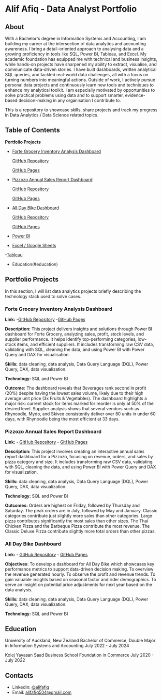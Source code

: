 # Alif Afiq - Data Analyst Portfolio
## About
With a Bachelor's degree in Information Systems and Accounting, I am building my career at the intersection of data analytics and accounting awareness. I bring a detail-oriented approach to analysing data and a growing proficiency in tools like SQL, Power BI, Tableau, and Excel.
My academic foundation has equipped me with technical and business insights, while hands-on projects have sharpened my ability to extract, visualise, and communicate data-driven stories. I have built dashboards, written analytical SQL queries, and tackled real-world data challenges, all with a focus on turning numbers into meaningful actions.
Outside of work, I actively pursue personal data projects and continuously learn new tools and techniques to enhance my analytical toolkit. I am especially motivated by opportunities to solve practical problems using data and to support smarter, evidence-based decision-making in any organisation I contribute to.

This is a repository to showcase skills, share projects and track my progress in Data Analytics / Data Science related topics.

## Table of Contents

**Portfolio Projects**

- [Forte Grocery Inventory Analysis Dashboard](#forte-grocery-inventory-analysis-dashboard)
  
	[GitHub Repository](https://github.com/AlifAfiq/Forte-Grocery/tree/main)
  
	[GitHub Pages](https://alifafiq.github.io/Forte-Grocery/)

- [Pizzozo Annual Sales Report Dashboard](#pizzozo-annual-sales-report-dashboard)
  
	[GitHub Repository](https://github.com/AlifAfiq/Pizzozo-Annual-Sales-Report-Dashboard)
  
	[GitHub Pages](https://alifafiq.github.io/Pizzozo-Annual-Sales-Report-Dashboard/)
  
- [All Day Bike Dashboard](#all-day-bike-dashboard)
  
	[GitHub Repository](https://github.com/AlifAfiq/Development-of-All-Day-Bike-Dashboard)
  
	[GitHub Pages](https://alifafiq.github.io/Development-of-All-Day-Bike-Dashboard/)
  
- [Power BI](https://github.com/AlifAfiq/Sales-Dashboard-Common-)
  
- [Excel / Google Sheets](https://github.com/AlifAfiq/Simple-Excel-Dashboard)
  
-[Tableau](https://public.tableau.com/app/profile/muhammad.alif.afiq.bin.khairul.anuar/vizzes)

- Education(#education)




## Portfolio Projects
In this section, I will list data analytics projects briefly describing the technology stack used to solve cases.

### Forte Grocery Inventory Analysis Dashboard 

**Link:**
	-[GitHub Repository](https://github.com/AlifAfiq/Forte-Grocery/tree/main)
	-[GitHub Pages](https://alifafiq.github.io/Forte-Grocery/)

**Description:** This project delivers insights and solutions through Power BI dashboard for Forte Grocery, analyzing sales, profit, stock levels, and supplier performance. It helps identify top-performing categories, low-stock items, and efficient suppliers. It includes transforming raw CSV data, validating with SQL, cleaning the data, and using Power BI with Power Query and DAX for visualisation.

**Skills:** data cleaning, data analysis, Data Query Language (DQL), Power Query, DAX, data visualization.

**Technology:** SQL and Power BI 

**Outcome:** The dashboard reveals that Beverages rank second in profit (20%) despite having the lowest sales volume, likely due to their high average unit price (3x Fruits & Vegetables). The dashboard highlights a major risk: current stock for items marked for reorder is only at 50% of the desired level. Supplier analysis shows that several vendors such as Rhynoodle, Mydo, and Skivee consistently deliver over 80 units in under 60 days, with Rhynoodle being the most efficient at 33 days.

### Pizzozo Annual Sales Report Dashboard

**Link:** 
	- [GitHub Repository](https://github.com/AlifAfiq/Pizzozo-Annual-Sales-Report-Dashboard)
	- [GitHub Pages](https://alifafiq.github.io/Pizzozo-Annual-Sales-Report-Dashboard/)


**Description:** This project involves creating an interactive annual sales report dashboard for a Pizzozo, focusing on revenue, orders, and sales by pizza category and size. It includes transforming raw CSV data, validating with SQL, cleaning the data, and using Power BI with Power Query and DAX for visualization.

**Skills:** data cleaning, data analysis, Data Query Language (DQL), Power Query, DAX, data visualization.

**Technology:** SQL and Power BI

**Outcomes:** Orders are highest on Friday, followed by Thursday and Saturday. The peak orders are in July, followed by May and January. Classic categories contribute just slightly more sales than other categories. Large pizza contributes significantly the most sales than other sizes. The Thai Chicken Pizza and the Barbeque Pizza contribute the most revenue. The Classic Deluxe Pizza contribute slightly more total orders than other pizzas.


### All Day Bike Dashboard

**Link:** 
	- [GitHub Repository](https://github.com/AlifAfiq/Pizzozo-Annual-Sales-Report-Dashboard)
	- [GitHub Pages](https://alifafiq.github.io/Pizzozo-Annual-Sales-Report-Dashboard/)

**Objectives:** To develop a dashboard for All Day Bike which showcases key performance metrics to support data-driven decision making. To overview the revenue generated hourly. To observe the profit and revenue trends. To gain valuable insights based on seasonal factor and rider demographics. To serve an insight on potential price adjustments for next year based on the data analysis.

**Skills:** data cleaning, data analysis, Data Query Language (DQL), Power Query, DAX, data visualization.

**Technology:** SQL and Power BI


## Education
University of Auckland, New Zealand 
Bachelor of Commerce, Double Major in Information Systems and Accounting
July 2022 - July 2024

Kolej Yayasan Saad Business School 
Foundation in Commerce
July 2020 - July 2022


## Contacts
- LinkedIn: [@alifafiq](www.linkedin.com/in/muhammad-alif-afiq-538a2b268)
- Email: alifafiq504@gmail.com

